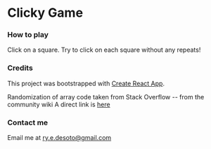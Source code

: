 # Clicky Game

### How to play

Click on a square. Try to click on each square without any repeats!

### Credits

This project was bootstrapped with [Create React App](https://github.com/facebook/create-react-app).

Randomization of array code taken from Stack Overflow -- from the community wiki A direct link is [here](https://stackoverflow.com/questions/2450954/how-to-randomize-shuffle-a-javascript-array#2450976)

### Contact me

Email me at ry.e.desoto@gmail.com

